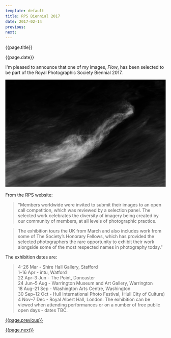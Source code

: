 ```yaml
---
template: default
title: RPS Biennial 2017
date: 2017-02-14
previous:
next:
---
```


{{page.title}}

{{page.date}}

I'm pleased to announce that one of my images, *Flow*, has been selected to be part of the Royal Photographic Society Biennial 2017.

![Flow](flow.webp "Flow")


From the RPS website:

> "Members worldwide were invited to submit their images to an open call competition, which was reviewed by a selection panel. The selected work celebrates the diversity of imagery being created by our community of members, at all levels of photographic practice.

> The exhibition tours the UK from March and also includes work from some of The Society’s Honorary Fellows, which has provided the selected photographers the rare opportunity to exhibit their work alongside some of the most respected names in photography today."

The exhibition dates are:

> 4–26 Mar - Shire Hall Gallery, Stafford<br />
1–16 Apr - intu, Watford<br />
22 Apr–3 Jun - The Point, Doncaster<br />
24 Jun–5 Aug - Warrington Museum and Art Gallery, Warrington<br />
18 Aug–21 Sep - Washington Arts Centre, Washington<br />
30 Sep–12 Oct - Hull International Photo Festival, (Hull City of Culture)<br />
4 Nov–7 Dec - Royal Albert Hall, London. The exhibition can be viewed when attending performances or on a number of free public open days - dates TBC.


[{{page.previous}}](2021-01-13-lip-chronicles-life-in-lockdown)

[{{page.next}}](2021-01-13-warped-topographies-ii)